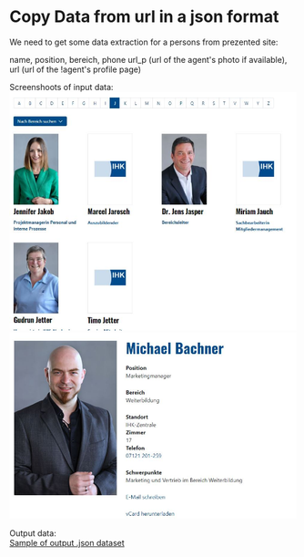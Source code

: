 # Copy Data from url in a json format

We need to get some data extraction for a persons from prezented site:

name, 
position, 
bereich, 
phone
url_p (url of the agent's photo if available), 
url (url of the !agent's profile page)

Screenshoots of input data:  
![Common page](/from_url_to_json/Common.JPG)  
![PProfile page](/from_url_to_json/Agent.JPG)  

Output data:  
[Sample of output  .json dataset](/from_url_to_json/agents_sample.json)  


